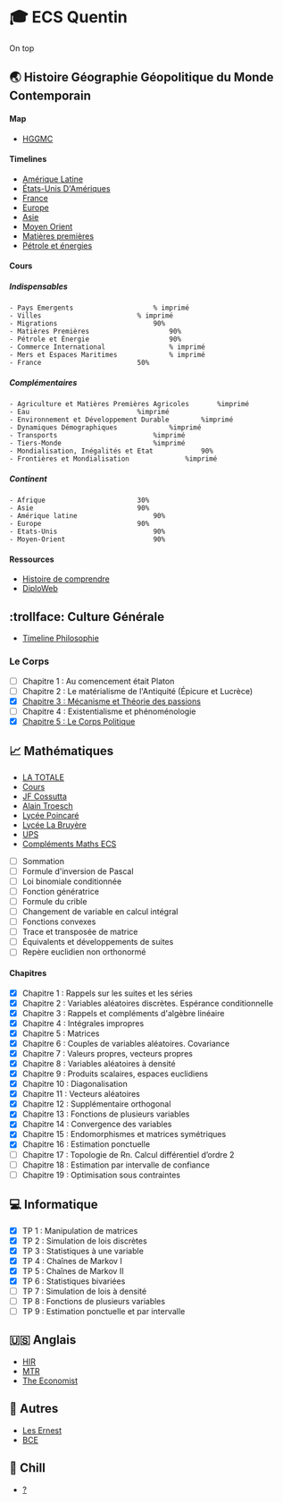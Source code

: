 # :mortar_board: **ECS Quentin**
On top

## :earth_asia: **Histoire Géographie Géopolitique du Monde Contemporain**
#### Map
* [HGGMC](https://realtimeboard.com/app/board/o9J_k0YICf0=/)
#### Timelines
* [Amérique Latine](https://tomcattt.github.io/al)
* [États-Unis D'Amériques](https://tomcattt.github.io/eua)
* [France](https://tomcattt.github.io/france)
* [Europe](https://tomcattt.github.io/europe)
* [Asie](https://tomcattt.github.io/asie)
* [Moyen Orient](https://tomcattt.github.io/mo)
* [Matières premières](https://tomcattt.github.io/mpremieres)
* [Pétrole et énergies](https://tomcattt.github.io/petrole_et_energie)

#### **Cours**
##### Indispensables
	- Pays Emergents					% imprimé
	- Villes						% imprimé
	- Migrations  						90%
	- Matières Premières					90%
	- Pétrole et Énergie					90%		
	- Commerce International				% imprimé
	- Mers et Espaces Maritimes				% imprimé
	- France						50%
		
##### Complémentaires
	- Agriculture et Matières Premières Agricoles		%imprimé
	- Eau							%imprimé
	- Environnement et Développement Durable		%imprimé
	- Dynamiques Démographiques				%imprimé
	- Transports						%imprimé
	- Tiers-Monde						%imprimé
	- Mondialisation, Inégalités et Etat			90%
	- Frontières et Mondialisation				%imprimé
		
##### Continent
	- Afrique						30%
	- Asie							90%
	- Amérique latine					90%
	- Europe						90%
	- Etats-Unis						90%
	- Moyen-Orient						90%
#### **Ressources**
* [Histoire de comprendre](https://www.dailymotion.com/playlist/x1sh0p)
* [DiploWeb](https://www.diploweb.com)

## :trollface: **Culture Générale**
* [Timeline Philosophie](https://tomcattt.github.io/philosophie)
### Le Corps
* [ ] Chapitre 1 : Au comencement était Platon
* [ ] Chapitre 2 : Le matérialisme de l'Antiquité (Épicure et Lucrèce)
* [X] [Chapitre 3 : Mécanisme et Théorie des passions](https://tomcattt.github.io/MECANISME_ET_THEORIE_DES_PASSIONS.pdf)
* [ ] Chapitre 4 : Existentialisme et phénoménologie
* [X] [Chapitre 5 : Le Corps Politique](https://tomcattt.github.io/LE_CORPS_POLITIQUE.pdf)

## :chart_with_upwards_trend: **Mathématiques**
* [LA TOTALE](http://ecs2-fauriel.fr/public/2016-2017/Cours/Integrale.pdf)
* [Cours](http://ecs2-fauriel.fr//index.php?pages/Cours)
* [JF Cossutta](http://jfcossutta.lycee-berthelot.fr)
* [Alain Troesch](http://alain.troesch.free.fr/index2012.html)
* [Lycée Poincaré](http://ecs2poincare.free.fr/index_cours_exos.html)
* [Lycée La Bruyère](http://www.rblld.fr/ecs2lb/index.php/2017-2018/td)
* [UPS](https://concours-maths-cpge.fr)
* [Compléments Maths ECS](https://fr.wikiversity.org/wiki/Complément_de_mathématiques_pour_prépa_HEC)
- [ ] Sommation
- [ ] Formule d'inversion de Pascal
- [ ] Loi binomiale conditionnée
- [ ] Fonction génératrice
- [ ] Formule du crible
- [ ] Changement de variable en calcul intégral
- [ ] Fonctions convexes
- [ ] Trace et transposée de matrice
- [ ] Équivalents et développements de suites
- [ ] Repère euclidien non orthonormé

#### Chapitres
- [x] Chapitre 1 : Rappels sur les suites et les séries
- [x] Chapitre 2 : Variables aléatoires discrètes. Espérance conditionnelle
- [x] Chapitre 3 : Rappels et compléments d'algèbre linéaire
- [x] Chapitre 4 : Intégrales impropres
- [x] Chapitre 5 : Matrices
- [x] Chapitre 6 : Couples de variables aléatoires. Covariance
- [x] Chapitre 7 : Valeurs propres, vecteurs propres
- [x] Chapitre 8 : Variables aléatoires à densité
- [x] Chapitre 9 : Produits scalaires, espaces euclidiens
- [x] Chapitre 10 : Diagonalisation
- [x] Chapitre 11 : Vecteurs aléatoires
- [x] Chapitre 12 : Supplémentaire orthogonal
- [x] Chapitre 13 : Fonctions de plusieurs variables
- [x] Chapitre 14 : Convergence des variables
- [x] Chapitre 15 : Endomorphismes et matrices symétriques
- [x] Chapitre 16 : Estimation ponctuelle
- [ ] Chapitre 17 : Topologie de Rn. Calcul différentiel d’ordre 2
- [ ] Chapitre 18 : Estimation par intervalle de confiance
- [ ] Chapitre 19 : Optimisation sous contraintes

## :computer: Informatique
- [x] TP 1 : Manipulation de matrices
- [x] TP 2 : Simulation de lois discrètes
- [X] TP 3 : Statistiques à une variable
- [X] TP 4 : Chaînes de Markov I
- [X] TP 5 : Chaînes de Markov II
- [X] TP 6 : Statistiques bivariées
- [ ] TP 7 : Simulation de lois à densité
- [ ] TP 8 : Fonctions de plusieurs variables
- [ ] TP 9 : Estimation ponctuelle et par intervalle

## :us: **Anglais**
* [HIR](http://hir.harvard.edu)
* [MTR](https://www.technologyreview.com/the-download/)
* [The Economist](https://www.economist.com)

## :blue_book: **Autres**
* [Les Ernest](http://www.les-ernest.fr)
* [BCE](http://www.concours-bce.com)

## :musical_note: **Chill**
* [?](https://youtu.be/PPQzctf_wIk)
